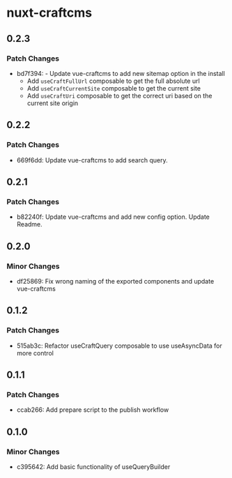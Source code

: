 # nuxt-craftcms

## 0.2.3

### Patch Changes

- bd7f394: - Update vue-craftcms to add new sitemap option in the install
  - Add `useCraftFullUrl` composable to get the full absolute url
  - Add `useCraftCurrentSite` composable to get the current site
  - Add `useCraftUri` composable to get the correct uri based on the current site origin

## 0.2.2

### Patch Changes

- 669f6dd: Update vue-craftcms to add search query.

## 0.2.1

### Patch Changes

- b82240f: Update vue-craftcms and add new config option. Update Readme.

## 0.2.0

### Minor Changes

- df25869: Fix wrong naming of the exported components and update vue-craftcms

## 0.1.2

### Patch Changes

- 515ab3c: Refactor useCraftQuery composable to use useAsyncData for more control

## 0.1.1

### Patch Changes

- ccab266: Add prepare script to the publish workflow

## 0.1.0

### Minor Changes

- c395642: Add basic functionality of useQueryBuilder
